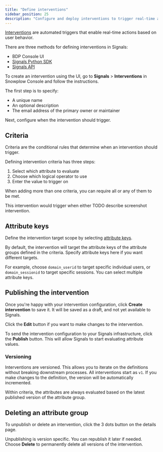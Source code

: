 ```yaml
---
title: "Define interventions"
sidebar_position: 25
description: "Configure and deploy interventions to trigger real-time actions based on user attribute changes in Snowplow Signals."
---
```


[Interventions](/docs/signals/concepts/index.md#interventions) are automated triggers that enable real-time actions based on user behavior.

There are three methods for defining interventions in Signals:
* BDP Console UI
* [Signals Python SDK](/docs/signals/define-interventions/using-python-sdk/index.md)
* [Signals API](/docs/signals/connection/index.md#signals-api)

To create an intervention using the UI, go to **Signals** > **Interventions** in Snowplow Console and follow the instructions.

The first step is to specify:
* A unique name
* An optional description
* The email address of the primary owner or maintainer

<!-- TODO image create intervention -->

Next, configure when the intervention should trigger.

## Criteria

Criteria are the conditional rules that determine when an intervention should trigger.

Defining intervention criteria has three steps:
1. Select which attribute to evaluate
2. Choose which logical operator to use
3. Enter the value to trigger on

<!-- TODO image select attribute etc -->

When adding more than one criteria, you can require all or any of them to be met.

<!-- TODO image 2 criteria -->

This intervention would trigger when either TODO describe screenshot intervention.

## Attribute keys

Define the intervention target scope by selecting [attribute keys](/docs/signals/concepts/index.md#attribute-keys).

By default, the intervention will target the attribute keys of the attribute groups defined in the criteria. Specify attribute keys here if you want different targets.

For example, choose `domain_userid` to target specific individual users, or `domain_sessionid` to target specific sessions. You can select multiple attribute keys.

<!-- TODO image add attribute keys -->

## Publishing the intervention

Once you're happy with your intervention configuration, click **Create intervention** to save it. It will be saved as a draft, and not yet available to Signals.

<!-- TODO image details page, not yet published -->

Click the **Edit** button if you want to make changes to the intervention.

To send the intervention configuration to your Signals infrastructure, click the **Publish** button. This will allow Signals to start evaluating attribute values.

### Versioning

Interventions are versioned. This allows you to iterate on the definitions without breaking downstream processes. All interventions start as `v1`. If you make changes to the definition, the version will be automatically incremented.

Within criteria, the attributes are always evaluated based on the latest published version of the attribute group.

## Deleting an attribute group

To unpublish or delete an intervention, click the 3 dots button on the details page.

<!-- TODO image details page button -->

Unpublishing is version specific. You can republish it later if needed. Choose **Delete** to permanently delete all versions of the intervention.
